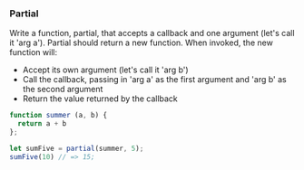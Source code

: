 ### Partial

Write a function, partial, that accepts a callback  and one argument (let's call
it 'arg a'). Partial should return a new function. When invoked, the new
function will:
- Accept its own argument (let's call it 'arg b')
- Call the callback, passing in 'arg a' as the first argument and 'arg b' as the second argument
- Return the value returned by the callback


```javascript
function summer (a, b) {
  return a + b
};

let sumFive = partial(summer, 5);
sumFive(10) // => 15;
```

